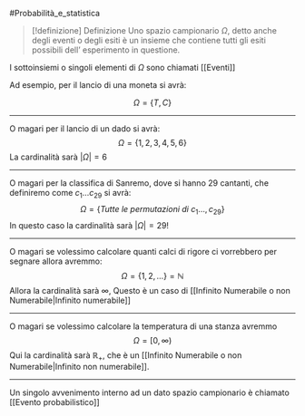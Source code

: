 #Probabilità_e_statistica
>[!definizione] Definizione
>Uno spazio campionario $\Omega$, detto anche degli eventi o degli esiti è un insieme che contiene tutti gli esiti possibili dell’ esperimento in questione.
>

I sottoinsiemi o singoli elementi di $\Omega$ sono chiamati [[Eventi]]


Ad esempio, per il lancio di una moneta si avrà:

$$\Omega=\{T,C\}$$

----

O magari per il lancio di un dado si avrà:
$$\Omega=\{1,2,3,4,5,6\}$$
La cardinalità sarà $|\Omega|=6$

---

O magari per la classifica di Sanremo, dove si hanno 29 cantanti, che definiremo come $c_{1}\dots c_{29}$ si avrà:
$$\Omega=\{Tutte \ le \ permutazioni\ di\ c_{1}\dots,c_{29}\}$$
In questo caso la cardinalità sarà $|\Omega|=29!$

---

O magari se volessimo calcolare quanti calci di rigore ci vorrebbero per segnare allora avremmo:
$$\Omega =\{1,2,\dots\}=\mathbb{N}$$
Allora la cardinalità sarà $\infty$, Questo è un caso di [[Infinito Numerabile o non Numerabile|Infinito numerabile]]

---

O magari se volessimo calcolare la temperatura di una stanza avremmo
$$\Omega=[0,\infty)$$
Qui la cardinalità sarà $\mathbb{R_{+}}$, che è un [[Infinito Numerabile o non Numerabile|Infinito non numerabile]].

---

Un singolo avvenimento interno ad un dato spazio campionario è chiamato [[Evento probabilistico]]